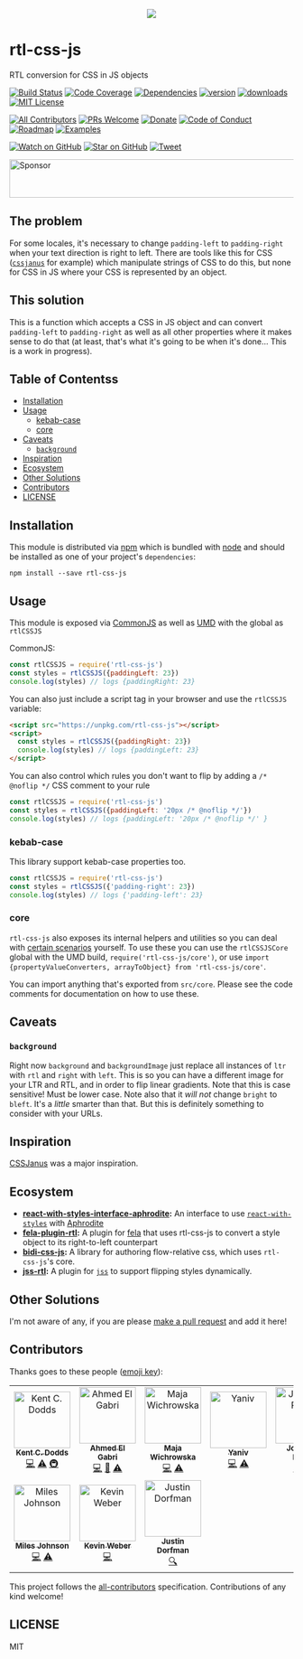 <p align="center">
<a href="https://codefund.io/properties/511/visit-sponsor">
<img src="https://codefund.io/properties/511/sponsor" />
</a>
</p>

# rtl-css-js

RTL conversion for CSS in JS objects

[![Build Status][build-badge]][build]
[![Code Coverage][coverage-badge]][coverage]
[![Dependencies][dependencyci-badge]][dependencyci]
[![version][version-badge]][package] [![downloads][downloads-badge]][npm-stat]
[![MIT License][license-badge]][license]

[![All Contributors](https://img.shields.io/badge/all_contributors-10-orange.svg?style=flat-square)](#contributors)
[![PRs Welcome][prs-badge]][prs] [![Donate][donate-badge]][donate]
[![Code of Conduct][coc-badge]][coc] [![Roadmap][roadmap-badge]][roadmap]
[![Examples][examples-badge]][examples]

[![Watch on GitHub][github-watch-badge]][github-watch]
[![Star on GitHub][github-star-badge]][github-star]
[![Tweet][twitter-badge]][twitter]

<a href="https://app.codesponsor.io/link/PKGFLnhDiFvsUA5P4kAXfiPs/kentcdodds/rtl-css-js" rel="nofollow"><img src="https://app.codesponsor.io/embed/PKGFLnhDiFvsUA5P4kAXfiPs/kentcdodds/rtl-css-js.svg" style="width: 888px; height: 68px;" alt="Sponsor" /></a>

## The problem

For some locales, it's necessary to change `padding-left` to `padding-right`
when your text direction is right to left. There are tools like this for CSS
([`cssjanus`](https://github.com/cssjanus/cssjanus) for example) which
manipulate strings of CSS to do this, but none for CSS in JS where your CSS is
represented by an object.

## This solution

This is a function which accepts a CSS in JS object and can convert
`padding-left` to `padding-right` as well as all other properties where it makes
sense to do that (at least, that's what it's going to be when it's done... This
is a work in progress).

## Table of Contentss

<!-- START doctoc generated TOC please keep comment here to allow auto update -->
<!-- DON'T EDIT THIS SECTION, INSTEAD RE-RUN doctoc TO UPDATE -->

- [Installation](#installation)
- [Usage](#usage)
  - [kebab-case](#kebab-case)
  - [core](#core)
- [Caveats](#caveats)
  - [`background`](#background)
- [Inspiration](#inspiration)
- [Ecosystem](#ecosystem)
- [Other Solutions](#other-solutions)
- [Contributors](#contributors)
- [LICENSE](#license)

<!-- END doctoc generated TOC please keep comment here to allow auto update -->

## Installation

This module is distributed via [npm][npm] which is bundled with [node][node] and
should be installed as one of your project's `dependencies`:

```
npm install --save rtl-css-js
```

## Usage

This module is exposed via [CommonJS](http://wiki.commonjs.org/wiki/CommonJS) as
well as [UMD](https://github.com/umdjs/umd) with the global as `rtlCSSJS`

CommonJS:

```javascript
const rtlCSSJS = require('rtl-css-js')
const styles = rtlCSSJS({paddingLeft: 23})
console.log(styles) // logs {paddingRight: 23}
```

You can also just include a script tag in your browser and use the `rtlCSSJS`
variable:

```html
<script src="https://unpkg.com/rtl-css-js"></script>
<script>
  const styles = rtlCSSJS({paddingRight: 23})
  console.log(styles) // logs {paddingLeft: 23}
</script>
```

You can also control which rules you don't want to flip by adding a
`/* @noflip */` CSS comment to your rule

```javascript
const rtlCSSJS = require('rtl-css-js')
const styles = rtlCSSJS({paddingLeft: '20px /* @noflip */'})
console.log(styles) // logs {paddingLeft: '20px /* @noflip */' }
```

### kebab-case

This library support kebab-case properties too.

```javascript
const rtlCSSJS = require('rtl-css-js')
const styles = rtlCSSJS({'padding-right': 23})
console.log(styles) // logs {'padding-left': 23}
```

### core

`rtl-css-js` also exposes its internal helpers and utilities so you can deal
with [certain scenarios](https://github.com/kentcdodds/rtl-css-js/pull/22)
yourself. To use these you can use the `rtlCSSJSCore` global with the UMD build,
`require('rtl-css-js/core')`, or use
`import {propertyValueConverters, arrayToObject} from 'rtl-css-js/core'`.

You can import anything that's exported from `src/core`. Please see the code
comments for documentation on how to use these.

## Caveats

### `background`

Right now `background` and `backgroundImage` just replace all instances of `ltr`
with `rtl` and `right` with `left`. This is so you can have a different image
for your LTR and RTL, and in order to flip linear gradients. Note that this is
case sensitive! Must be lower case. Note also that it _will not_ change `bright`
to `bleft`. It's a _little_ smarter than that. But this is definitely something
to consider with your URLs.

## Inspiration

[CSSJanus](https://github.com/cssjanus/cssjanus) was a major inspiration.

## Ecosystem

- **[react-with-styles-interface-aphrodite](https://github.com/airbnb/react-with-styles-interface-aphrodite):**
  An interface to use
  [`react-with-styles`](https://github.com/airbnb/react-with-styles) with
  [Aphrodite](https://github.com/khan/aphrodite)
- **[fela-plugin-rtl](https://www.npmjs.com/package/fela-plugin-rtl):** A plugin
  for [fela](http://fela.js.org/) that uses rtl-css-js to convert a style object
  to its right-to-left counterpart
- **[bidi-css-js](https://github.com/TxHawks/bidi-css-js):** A library for
  authoring flow-relative css, which uses `rtl-css-js`'s core.
- **[jss-rtl](https://github.com/alitaheri/jss-rtl):** A plugin for
  [`jss`](https://github.com/cssinjs/jss) to support flipping styles
  dynamically.

## Other Solutions

I'm not aware of any, if you are please
[make a pull request](http://makeapullrequest.com) and add it here!

## Contributors

Thanks goes to these people ([emoji key][emojis]):

<!-- ALL-CONTRIBUTORS-LIST:START - Do not remove or modify this section -->
<!-- prettier-ignore -->
<table>
  <tr>
    <td align="center"><a href="https://kentcdodds.com"><img src="https://avatars.githubusercontent.com/u/1500684?v=3" width="100px;" alt="Kent C. Dodds"/><br /><sub><b>Kent C. Dodds</b></sub></a><br /><a href="https://github.com/kentcdodds/rtl-css-js/commits?author=kentcdodds" title="Code">💻</a> <a href="https://github.com/kentcdodds/rtl-css-js/commits?author=kentcdodds" title="Tests">⚠️</a> <a href="#infra-kentcdodds" title="Infrastructure (Hosting, Build-Tools, etc)">🚇</a></td>
    <td align="center"><a href="https://gabri.me"><img src="https://avatars.githubusercontent.com/u/63876?v=3" width="100px;" alt="Ahmed El Gabri"/><br /><sub><b>Ahmed El Gabri</b></sub></a><br /><a href="https://github.com/kentcdodds/rtl-css-js/commits?author=ahmedelgabri" title="Code">💻</a> <a href="https://github.com/kentcdodds/rtl-css-js/commits?author=ahmedelgabri" title="Documentation">📖</a> <a href="https://github.com/kentcdodds/rtl-css-js/commits?author=ahmedelgabri" title="Tests">⚠️</a></td>
    <td align="center"><a href="https://github.com/majapw"><img src="https://avatars1.githubusercontent.com/u/1383861?v=4" width="100px;" alt="Maja Wichrowska"/><br /><sub><b>Maja Wichrowska</b></sub></a><br /><a href="https://github.com/kentcdodds/rtl-css-js/commits?author=majapw" title="Code">💻</a> <a href="https://github.com/kentcdodds/rtl-css-js/commits?author=majapw" title="Tests">⚠️</a></td>
    <td align="center"><a href="https://github.com/yzimet"><img src="https://avatars2.githubusercontent.com/u/6600720?v=4" width="100px;" alt="Yaniv"/><br /><sub><b>Yaniv</b></sub></a><br /><a href="https://github.com/kentcdodds/rtl-css-js/commits?author=yzimet" title="Code">💻</a> <a href="https://github.com/kentcdodds/rtl-css-js/commits?author=yzimet" title="Tests">⚠️</a></td>
    <td align="center"><a href="https://github.com/TxHawks"><img src="https://avatars2.githubusercontent.com/u/5658514?v=4" width="100px;" alt="Jonathan Pollak"/><br /><sub><b>Jonathan Pollak</b></sub></a><br /><a href="https://github.com/kentcdodds/rtl-css-js/commits?author=TxHawks" title="Code">💻</a> <a href="https://github.com/kentcdodds/rtl-css-js/commits?author=TxHawks" title="Tests">⚠️</a></td>
    <td align="center"><a href="https://github.com/alitaheri"><img src="https://avatars1.githubusercontent.com/u/8528759?v=4" width="100px;" alt="Ali Taheri Moghaddar"/><br /><sub><b>Ali Taheri Moghaddar</b></sub></a><br /><a href="https://github.com/kentcdodds/rtl-css-js/commits?author=alitaheri" title="Code">💻</a> <a href="https://github.com/kentcdodds/rtl-css-js/commits?author=alitaheri" title="Documentation">📖</a> <a href="https://github.com/kentcdodds/rtl-css-js/commits?author=alitaheri" title="Tests">⚠️</a></td>
    <td align="center"><a href="https://github.com/garrettberg"><img src="https://avatars0.githubusercontent.com/u/844459?v=4" width="100px;" alt="garrettberg"/><br /><sub><b>garrettberg</b></sub></a><br /><a href="https://github.com/kentcdodds/rtl-css-js/commits?author=garrettberg" title="Code">💻</a> <a href="https://github.com/kentcdodds/rtl-css-js/commits?author=garrettberg" title="Tests">⚠️</a></td>
  </tr>
  <tr>
    <td align="center"><a href="http://milesj.me"><img src="https://avatars2.githubusercontent.com/u/143744?v=4" width="100px;" alt="Miles Johnson"/><br /><sub><b>Miles Johnson</b></sub></a><br /><a href="https://github.com/kentcdodds/rtl-css-js/commits?author=milesj" title="Code">💻</a> <a href="https://github.com/kentcdodds/rtl-css-js/commits?author=milesj" title="Tests">⚠️</a></td>
    <td align="center"><a href="https://www.kweber.com"><img src="https://avatars1.githubusercontent.com/u/2785791?v=4" width="100px;" alt="Kevin Weber"/><br /><sub><b>Kevin Weber</b></sub></a><br /><a href="https://github.com/kentcdodds/rtl-css-js/commits?author=kevinweber" title="Code">💻</a></td>
    <td align="center"><a href="https://stackshare.io/jdorfman/decisions"><img src="https://avatars1.githubusercontent.com/u/398230?v=4" width="100px;" alt="Justin Dorfman"/><br /><sub><b>Justin Dorfman</b></sub></a><br /><a href="#fundingFinding-jdorfman" title="Funding Finding">🔍</a></td>
  </tr>
</table>

<!-- ALL-CONTRIBUTORS-LIST:END -->

This project follows the [all-contributors][all-contributors] specification.
Contributions of any kind welcome!

## LICENSE

MIT

[npm]: https://www.npmjs.com/
[node]: https://nodejs.org
[build-badge]:
  https://img.shields.io/travis/kentcdodds/rtl-css-js.svg?style=flat-square
[build]: https://travis-ci.org/kentcdodds/rtl-css-js
[coverage-badge]:
  https://img.shields.io/codecov/c/github/kentcdodds/rtl-css-js.svg?style=flat-square
[coverage]: https://codecov.io/github/kentcdodds/rtl-css-js
[dependencyci-badge]:
  https://dependencyci.com/github/kentcdodds/rtl-css-js/badge?style=flat-square
[dependencyci]: https://dependencyci.com/github/kentcdodds/rtl-css-js
[version-badge]: https://img.shields.io/npm/v/rtl-css-js.svg?style=flat-square
[package]: https://www.npmjs.com/package/rtl-css-js
[downloads-badge]:
  https://img.shields.io/npm/dm/rtl-css-js.svg?style=flat-square
[npm-stat]: http://npm-stat.com/charts.html?package=rtl-css-js&from=2016-04-01
[license-badge]: https://img.shields.io/npm/l/rtl-css-js.svg?style=flat-square
[license]: https://github.com/kentcdodds/rtl-css-js/blob/master/other/LICENSE
[prs-badge]:
  https://img.shields.io/badge/PRs-welcome-brightgreen.svg?style=flat-square
[prs]: http://makeapullrequest.com
[donate-badge]:
  https://img.shields.io/badge/$-support-green.svg?style=flat-square
[donate]: http://kcd.im/donate
[coc-badge]:
  https://img.shields.io/badge/code%20of-conduct-ff69b4.svg?style=flat-square
[coc]:
  https://github.com/kentcdodds/rtl-css-js/blob/master/other/CODE_OF_CONDUCT.md
[roadmap-badge]:
  https://img.shields.io/badge/%F0%9F%93%94-roadmap-CD9523.svg?style=flat-square
[roadmap]: https://github.com/kentcdodds/rtl-css-js/blob/master/other/ROADMAP.md
[examples-badge]:
  https://img.shields.io/badge/%F0%9F%92%A1-examples-8C8E93.svg?style=flat-square
[examples]:
  https://github.com/kentcdodds/rtl-css-js/blob/master/other/EXAMPLES.md
[github-watch-badge]:
  https://img.shields.io/github/watchers/kentcdodds/rtl-css-js.svg?style=social
[github-watch]: https://github.com/kentcdodds/rtl-css-js/watchers
[github-star-badge]:
  https://img.shields.io/github/stars/kentcdodds/rtl-css-js.svg?style=social
[github-star]: https://github.com/kentcdodds/rtl-css-js/stargazers
[twitter]:
  https://twitter.com/intent/tweet?text=Check%20out%20rtl-css-js%20by%20%40kentcdodds%20https%3A%2F%2Fgithub.com%2Fkentcdodds%2Frtl-css-js%20%F0%9F%91%8D
[twitter-badge]:
  https://img.shields.io/twitter/url/https/github.com/kentcdodds/rtl-css-js.svg?style=social
[emojis]: https://github.com/kentcdodds/all-contributors#emoji-key
[all-contributors]: https://github.com/kentcdodds/all-contributors
